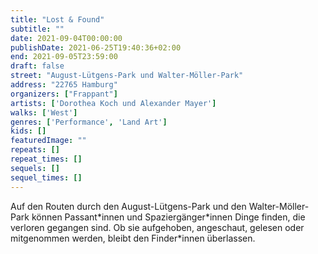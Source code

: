 ```yaml
---
title: "Lost & Found"
subtitle: ""
date: 2021-09-04T00:00:00
publishDate: 2021-06-25T19:40:36+02:00
end: 2021-09-05T23:59:00
draft: false
street: "August-Lütgens-Park und Walter-Möller-Park"
address: "22765 Hamburg"
organizers: ["Frappant"]
artists: ['Dorothea Koch und Alexander Mayer']
walks: ['West']
genres: ['Performance', 'Land Art']
kids: []
featuredImage: ""
repeats: []
repeat_times: []
sequels: []
sequel_times: []
---
```


Auf den Routen durch den August-Lütgens-Park und den Walter-Möller-Park können Passant\*innen und Spaziergänger\*innen Dinge finden, die verloren gegangen sind. Ob sie aufgehoben, angeschaut, gelesen oder mitgenommen werden, bleibt den Finder\*innen überlassen.